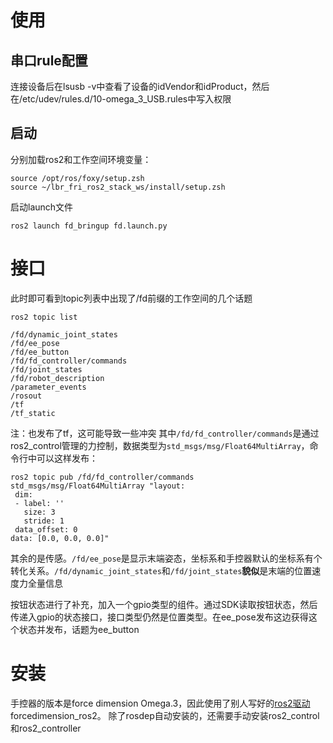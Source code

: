 
# 使用
## 串口rule配置
连接设备后在lsusb -v中查看了设备的idVendor和idProduct，然后在/etc/udev/rules.d/10-omega_3_USB.rules中写入权限
## 启动
分别加载ros2和工作空间环境变量：
```shell
source /opt/ros/foxy/setup.zsh
source ~/lbr_fri_ros2_stack_ws/install/setup.zsh
```
启动launch文件
```shell
ros2 launch fd_bringup fd.launch.py
```
# 接口
此时即可看到topic列表中出现了/fd前缀的工作空间的几个话题
```shell
ros2 topic list

/fd/dynamic_joint_states
/fd/ee_pose
/fd/ee_button
/fd/fd_controller/commands
/fd/joint_states
/fd/robot_description
/parameter_events
/rosout
/tf
/tf_static

```
注：也发布了tf，这可能导致一些冲突
其中`/fd/fd_controller/commands`是通过ros2_control管理的力控制，数据类型为`std_msgs/msg/Float64MultiArray`，命令行中可以这样发布：
```shell
ros2 topic pub /fd/fd_controller/commands std_msgs/msg/Float64MultiArray "layout:
 dim:
 - label: ''
   size: 3
   stride: 1
 data_offset: 0
data: [0.0, 0.0, 0.0]"
```
其余的是传感。`/fd/ee_pose`是显示末端姿态，坐标系和手控器默认的坐标系有个转化关系。`/fd/dynamic_joint_states`和`/fd/joint_states`**貌似**是末端的位置速度力全量信息

按钮状态进行了补充，加入一个gpio类型的组件。通过SDK读取按钮状态，然后传递入gpio的状态接口，接口类型仍然是位置类型。在ee_pose发布这边获得这个状态并发布，话题为ee_button
# 安装
手控器的版本是force dimension Omega.3，因此使用了别人写好的[ros2驱动](https://github.com/ICube-Robotics/forcedimension_ros2/tree/foxy)forcedimension_ros2。
除了rosdep自动安装的，还需要手动安装ros2_control和ros2_controller